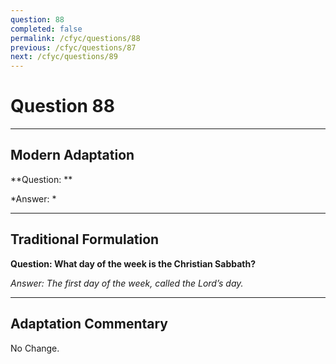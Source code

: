 ```yaml
---
question: 88
completed: false
permalink: /cfyc/questions/88
previous: /cfyc/questions/87
next: /cfyc/questions/89
---
```

# Question 88

---
## Modern Adaptation
**Question: **

*Answer: *

---
## Traditional Formulation
**Question: What day of the week is the Christian Sabbath?**

*Answer: The first day of the week, called the Lord’s day.*

---
## Adaptation Commentary
No Change.